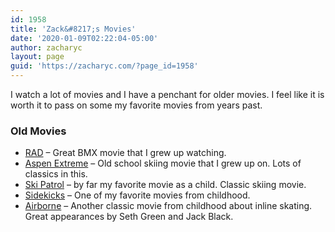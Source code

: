 ```yaml
---
id: 1958
title: 'Zack&#8217;s Movies'
date: '2020-01-09T02:22:04-05:00'
author: zacharyc
layout: page
guid: 'https://zacharyc.com/?page_id=1958'
---
```


I watch a lot of movies and I have a penchant for older movies. I feel like it is worth it to pass on some my favorite movies from years past.

### Old Movies

- [RAD](https://bmxunion.com/daily/rad-full-movie/) – Great BMX movie that I grew up watching.
- [Aspen Extreme](https://www.imdb.com/title/tt0106315/) – Old school skiing movie that I grew up on. Lots of classics in this.
- [Ski Patrol](https://www.imdb.com/title/tt0100631/?ref_=fn_al_tt_1) – by far my favorite movie as a child. Classic skiing movie.
- [Sidekicks](https://www.imdb.com/title/tt0105402/) – One of my favorite movies from childhood.
- [Airborne](https://www.imdb.com/title/tt0106233/?ref_=nv_sr_srsg_0) – Another classic movie from childhood about inline skating. Great appearances by Seth Green and Jack Black.